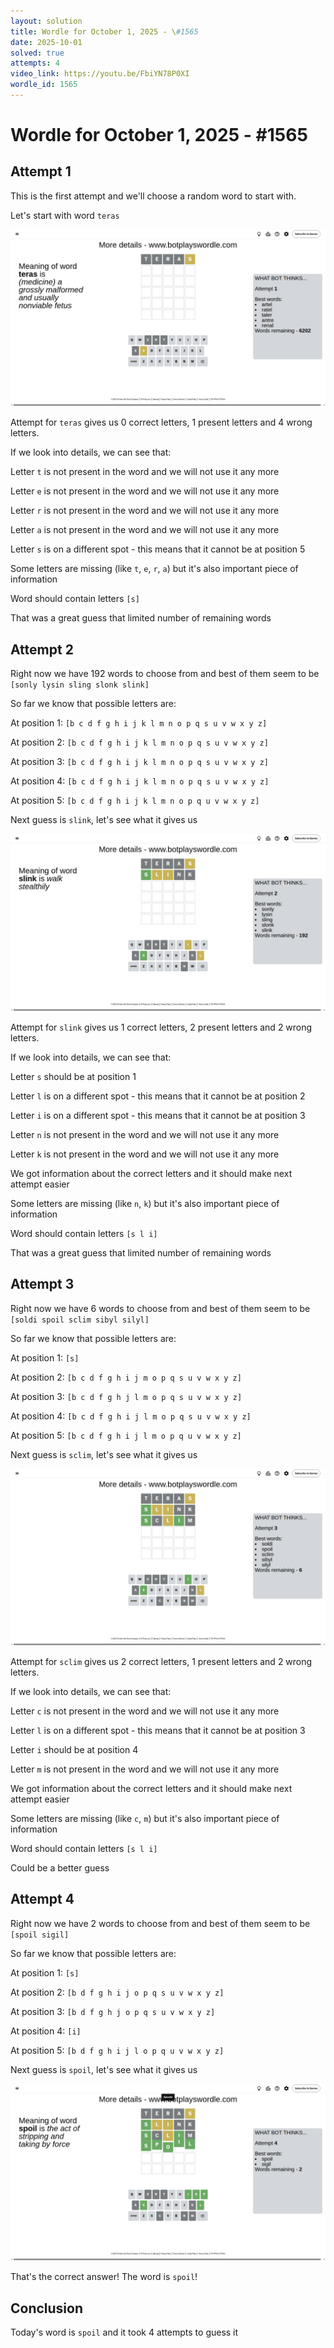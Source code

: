 ```yaml
---
layout: solution
title: Wordle for October 1, 2025 - \#1565
date: 2025-10-01
solved: true
attempts: 4
video_link: https://youtu.be/FbiYN78P0XI
wordle_id: 1565
---
```


# Wordle for October 1, 2025 - \#1565

## Attempt 1

This is the first attempt and we'll choose a random word to start with.

Let's start with word `teras`

![Attempt 1](2025-10-01/attempt-1.png)

Attempt for `teras` gives us 0 correct letters, 1 present letters and 4 wrong letters.

If we look into details, we can see that:

Letter `t` is not present in the word and we will not use it any more

Letter `e` is not present in the word and we will not use it any more

Letter `r` is not present in the word and we will not use it any more

Letter `a` is not present in the word and we will not use it any more

Letter `s` is on a different spot - this means that it cannot be at position 5

Some letters are missing (like `t`, `e`, `r`, `a`) but it's also important piece of information

Word should contain letters `[s]`

That was a great guess that limited number of remaining words



## Attempt 2

Right now we have 192 words to choose from and best of them seem to be `[sonly lysin sling slonk slink]`

So far we know that possible letters are:

At position 1: `[b c d f g h i j k l m n o p q s u v w x y z]`

At position 2: `[b c d f g h i j k l m n o p q s u v w x y z]`

At position 3: `[b c d f g h i j k l m n o p q s u v w x y z]`

At position 4: `[b c d f g h i j k l m n o p q s u v w x y z]`

At position 5: `[b c d f g h i j k l m n o p q u v w x y z]`

Next guess is `slink`, let's see what it gives us

![Attempt 2](2025-10-01/attempt-2.png)

Attempt for `slink` gives us 1 correct letters, 2 present letters and 2 wrong letters.

If we look into details, we can see that:

Letter `s` should be at position 1

Letter `l` is on a different spot - this means that it cannot be at position 2

Letter `i` is on a different spot - this means that it cannot be at position 3

Letter `n` is not present in the word and we will not use it any more

Letter `k` is not present in the word and we will not use it any more

We got information about the correct letters and it should make next attempt easier

Some letters are missing (like `n`, `k`) but it's also important piece of information

Word should contain letters `[s l i]`

That was a great guess that limited number of remaining words



## Attempt 3

Right now we have 6 words to choose from and best of them seem to be `[soldi spoil sclim sibyl silyl]`

So far we know that possible letters are:

At position 1: `[s]`

At position 2: `[b c d f g h i j m o p q s u v w x y z]`

At position 3: `[b c d f g h j l m o p q s u v w x y z]`

At position 4: `[b c d f g h i j l m o p q s u v w x y z]`

At position 5: `[b c d f g h i j l m o p q u v w x y z]`

Next guess is `sclim`, let's see what it gives us

![Attempt 3](2025-10-01/attempt-3.png)

Attempt for `sclim` gives us 2 correct letters, 1 present letters and 2 wrong letters.

If we look into details, we can see that:

Letter `c` is not present in the word and we will not use it any more

Letter `l` is on a different spot - this means that it cannot be at position 3

Letter `i` should be at position 4

Letter `m` is not present in the word and we will not use it any more

We got information about the correct letters and it should make next attempt easier

Some letters are missing (like `c`, `m`) but it's also important piece of information

Word should contain letters `[s l i]`

Could be a better guess



## Attempt 4

Right now we have 2 words to choose from and best of them seem to be `[spoil sigil]`

So far we know that possible letters are:

At position 1: `[s]`

At position 2: `[b d f g h i j o p q s u v w x y z]`

At position 3: `[b d f g h j o p q s u v w x y z]`

At position 4: `[i]`

At position 5: `[b d f g h i j l o p q u v w x y z]`

Next guess is `spoil`, let's see what it gives us

![Attempt 4](2025-10-01/attempt-4.png)

That's the correct answer! The word is `spoil`!

## Conclusion

Today's word is `spoil` and it took 4 attempts to guess it

